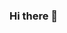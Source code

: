 ### Hi there 👋

<!--
**PranjalDby/PranjalDby** is a ✨ _special_ ✨ repository because its `README.md` (this file) appears on your GitHub profile.

Here are some ideas to get you started:

- 🔭 I’m currently student ...
-->
